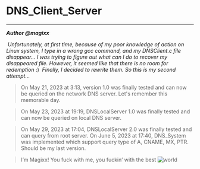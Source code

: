 # DNS_Client_Server

---

***Author @magixx***

​	*Unfortunately, at first time, because of my poor knowledge of action on Linux system, I type in a wrong gcc command, and my DNSClient.c file disappear... I was trying to figure out what can I do to recover my disappeared file. However, it seemed like that there is no room for redemption* :)
​	*Finally, I decided to rewrite them. So this is my second attempt...*

> On May 21, 2023 at 3:13, version 1.0 was finally tested and can now be queried on the network DNS server. Let's remember this memorable day.

> On May 23, 2023 at 19:19, DNSLocalServer 1.0 was finally tested and can now be queried on local DNS server.

> On May 29, 2023 at 17:04, DNSLocalServer 2.0 was finally tested and can query from root server.
> On June 5, 2023 at 17:40, DNS_System was implemented which support query type of A, CNAME, MX, PTR.
> Should be my last version.

> I’m Magixx! You fuck with me, you fuckin’ with the best
![world](https://github.com/magixx144/DNSLocalServer/assets/110158476/1cce45fa-5569-4174-9ec3-469919ad90b9)
